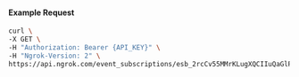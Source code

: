 <!-- Code generated for API Clients. DO NOT EDIT. -->

#### Example Request

```bash
curl \
-X GET \
-H "Authorization: Bearer {API_KEY}" \
-H "Ngrok-Version: 2" \
https://api.ngrok.com/event_subscriptions/esb_2rcCv55MMrKLugXQCIIuQaGlPih/sources/ip_policy_updated.v0
```
